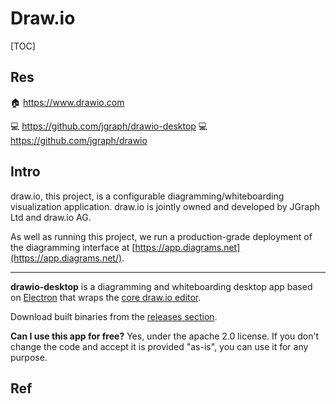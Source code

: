 # Draw.io

[TOC]



## Res
🏠 https://www.drawio.com

💻 https://github.com/jgraph/drawio-desktop
💻 https://github.com/jgraph/drawio



## Intro
draw.io, this project, is a configurable diagramming/whiteboarding visualization application. draw.io is jointly owned and developed by JGraph Ltd and draw.io AG.

As well as running this project, we run a production-grade deployment of the diagramming interface at [https://app.diagrams.net](https://app.diagrams.net/).

---
**drawio-desktop** is a diagramming and whiteboarding desktop app based on [Electron](https://electronjs.org/) that wraps the [core draw.io editor](https://github.com/jgraph/drawio).

Download built binaries from the [releases section](https://github.com/jgraph/drawio-desktop/releases).

**Can I use this app for free?** Yes, under the apache 2.0 license. If you don't change the code and accept it is provided "as-is", you can use it for any purpose.



## Ref

